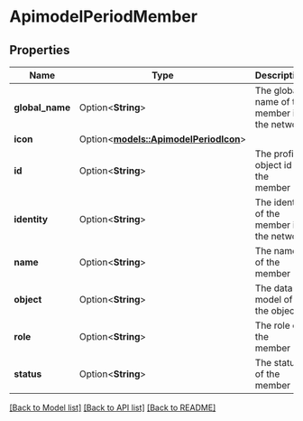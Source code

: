 # ApimodelPeriodMember

## Properties

Name | Type | Description | Notes
------------ | ------------- | ------------- | -------------
**global_name** | Option<**String**> | The global name of the member in the network | [optional]
**icon** | Option<[**models::ApimodelPeriodIcon**](apimodel.Icon.md)> |  | [optional]
**id** | Option<**String**> | The profile object id of the member | [optional]
**identity** | Option<**String**> | The identity of the member in the network | [optional]
**name** | Option<**String**> | The name of the member | [optional]
**object** | Option<**String**> | The data model of the object | [optional]
**role** | Option<**String**> | The role of the member | [optional]
**status** | Option<**String**> | The status of the member | [optional]

[[Back to Model list]](../README.md#documentation-for-models) [[Back to API list]](../README.md#documentation-for-api-endpoints) [[Back to README]](../README.md)


